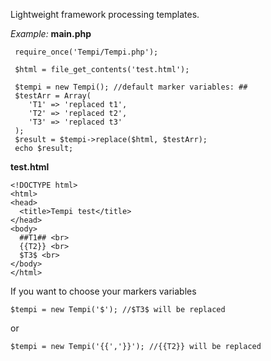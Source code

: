 Lightweight framework processing templates.

*Example:*
**main.php**
   
     require_once('Tempi/Tempi.php');
        
     $html = file_get_contents('test.html');
        
     $tempi = new Tempi(); //default marker variables: ##
     $testArr = Array(
        'T1' => 'replaced t1',
        'T2' => 'replaced t2',
        'T3' => 'replaced t3'
     );
     $result = $tempi->replace($html, $testArr);
     echo $result;
**test.html**

    <!DOCTYPE html>
    <html>
    <head>
      <title>Tempi test</title>
    </head>
    <body>
      ##T1## <br>
      {{T2}} <br>
      $T3$ <br>
    </body>
    </html>
If you want to choose your markers variables

    $tempi = new Tempi('$'); //$T3$ will be replaced
   or

    $tempi = new Tempi('{{','}}'); //{{T2}} will be replaced